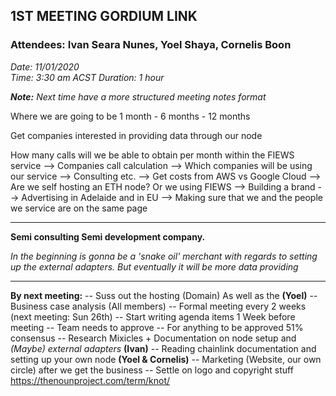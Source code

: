 ﻿1ST MEETING GORDIUM LINK
------------------------
### Attendees: Ivan Seara Nunes, Yoel Shaya, Cornelis Boon
*Date: 11/01/2020  
Time: 3:30 am ACST
Duration: 1 hour*

***Note:*** *Next time have a more structured meeting notes format*


Where we are going to be 1 month - 6 months - 12 months


Get companies interested in providing data through our node

How many calls will we be able to obtain per month within the FIEWS service
	--> Companies call calculation
	--> Which companies will be using our service
	--> Consulting etc.
	--> Get costs from AWS vs Google Cloud 
	--> Are we self hosting an ETH node? Or we using FIEWS
	--> Building a brand
	--> Advertising in Adelaide and in EU
	--> Making sure that we and the people we service are on the same page


-----------
**Semi consulting Semi development company.**


*In the beginning is gonna be a 'snake oil' merchant with regards to setting up the external adapters. But eventually it will be more data providing*

-----------

**By next meeting:**
-- Suss out the hosting (Domain) As well as the **(Yoel)**
-- Business case analysis (All members)
-- Formal meeting every 2 weeks (next meeting: Sun 26th)
-- Start writing agenda items 1 Week before meeting 
-- Team needs to approve 
-- For anything to be approved 51% consensus
-- Research Mixicles + Documentation on node setup and *(Maybe) external adapters* **(Ivan)**
-- Reading chainlink documentation and setting up your own node **(Yoel & Cornelis)**
-- Marketing (Website, our own circle) after we get the business
-- Settle on logo and copyright stuff https://thenounproject.com/term/knot/
